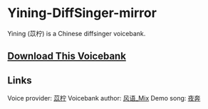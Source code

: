 # Yining-DiffSinger-mirror
Yining (苡柠) is a Chinese diffsinger voicebank.

## [Download This Voicebank](https://github.com/oxygen-dioxide/Yining-DiffSinger-mirror/releases)

## Links
Voice provider: [苡柠](https://space.bilibili.com/699606764)
Voicebank author: [风语_Mix](https://space.bilibili.com/3546382849804469)
Demo song: [夜奔](https://www.bilibili.com/video/av1104648464/)
